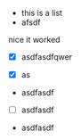 *   this is a list
*   afsdf

nice it worked

*   [x] asdfasdfqwer

*   [x] as

<!---->

*   asdfasdf

<!---->

*   [ ] asdfasdf

<!---->

*   asdfasdf
